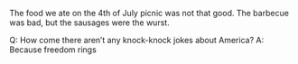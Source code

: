 The food we ate on the 4th of July picnic was not that good. The barbecue was bad, but the sausages were the wurst.

Q: How come there aren’t any knock-knock jokes about America?
A: Because freedom rings

